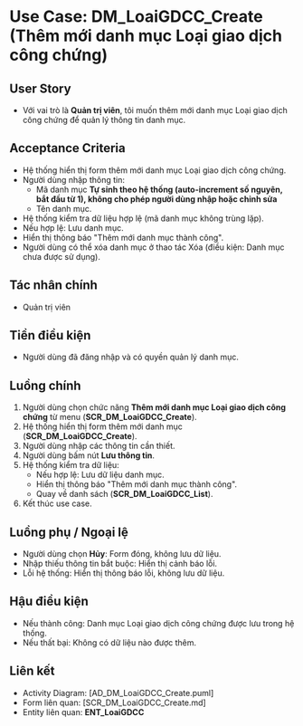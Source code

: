 # Use Case: DM_LoaiGDCC_Create (Thêm mới danh mục Loại giao dịch công chứng)

## User Story
- Với vai trò là **Quản trị viên**, tôi muốn thêm mới danh mục Loại giao dịch công chứng để quản lý thông tin danh mục.

## Acceptance Criteria
- Hệ thống hiển thị form thêm mới danh mục Loại giao dịch công chứng.
- Người dùng nhập thông tin: 
   - Mã danh mục **Tự sinh theo hệ thống (auto-increment số nguyên, bắt đầu từ 1), không cho phép người dùng nhập hoặc chỉnh sửa**
   - Tên danh mục. 
- Hệ thống kiểm tra dữ liệu hợp lệ (mã danh mục không trùng lặp).
- Nếu hợp lệ: Lưu danh mục.
- Hiển thị thông báo "Thêm mới danh mục thành công".
- Người dùng có thể xóa danh mục ở thao tác Xóa (điều kiện: Danh mục chưa được sử dụng).

## Tác nhân chính
- Quản trị viên

## Tiền điều kiện
- Người dùng đã đăng nhập và có quyền quản lý danh mục.

## Luồng chính
1. Người dùng chọn chức năng **Thêm mới danh mục Loại giao dịch công chứng** từ menu (**SCR_DM_LoaiGDCC_Create**).
2. Hệ thống hiển thị form thêm mới danh mục (**SCR_DM_LoaiGDCC_Create**).
3. Người dùng nhập các thông tin cần thiết.
4. Người dùng bấm nút **Lưu thông tin**.
5. Hệ thống kiểm tra dữ liệu:
   - Nếu hợp lệ: Lưu dữ liệu danh mục.
   - Hiển thị thông báo "Thêm mới danh mục thành công".
   - Quay về danh sách (**SCR_DM_LoaiGDCC_List**).
6. Kết thúc use case.

## Luồng phụ / Ngoại lệ
- Người dùng chọn **Hủy**: Form đóng, không lưu dữ liệu.
- Nhập thiếu thông tin bắt buộc: Hiển thị cảnh báo lỗi.
- Lỗi hệ thống: Hiển thị thông báo lỗi, không lưu dữ liệu.

## Hậu điều kiện
- Nếu thành công: Danh mục Loại giao dịch công chứng được lưu trong hệ thống.
- Nếu thất bại: Không có dữ liệu nào được thêm.

## Liên kết
- Activity Diagram: [AD_DM_LoaiGDCC_Create.puml]
- Form liên quan: [SCR_DM_LoaiGDCC_Create.md]
- Entity liên quan: **ENT_LoaiGDCC**
